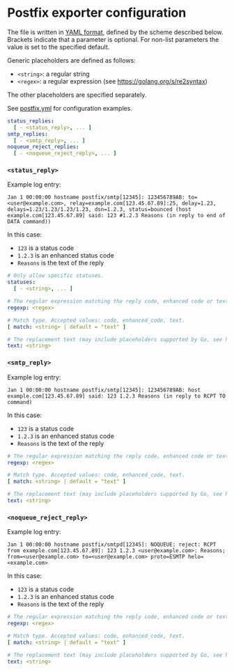 # Postfix exporter configuration

The file is written in [YAML format](http://en.wikipedia.org/wiki/YAML), defined by the scheme described below.
Brackets indicate that a parameter is optional.
For non-list parameters the value is set to the specified default.

Generic placeholders are defined as follows:

* `<string>`: a regular string
* `<regex>`: a regular expression (see https://golang.org/s/re2syntax)

The other placeholders are specified separately.

See [postfix.yml](exporter/testdata/postfix.yml) for configuration examples.

```yml
status_replies:
  [ - <status_reply>, ... ]
smtp_replies:
  [ - <smtp_reply>, ... ]
noqueue_reject_replies:
  [ - <noqueue_reject_reply>, ... ]
```

### `<status_reply>`

Example log entry:

```
Jan 1 00:00:00 hostname postfix/smtp[12345]: 123456789AB: to=<user@example.com>, relay=example.com[123.45.67.89]:25, delay=1.23, delays=1.23/1.23/1.23/1.23, dsn=1.2.3, status=bounced (host example.com[123.45.67.89] said: 123 #1.2.3 Reasons (in reply to end of DATA command))
```

In this case:

* `123` is a status code
* `1.2.3` is an enhanced status code
* `Reasons` is the text of the reply

```yml
# Only allow specific statuses.
statuses:
  [ - <string>, ... ]

# The regular expression matching the reply code, enhanced code or text.
regexp: <regex>

# Match type. Accepted values: code, enhanced_code, text.
[ match: <string> | default = "text" ]

# The replacement text (may include placeholders supported by Go, see https://pkg.go.dev/regexp#Regexp.Expand).
text: <string>
```

### `<smtp_reply>`

Example log entry:

```
Jan 1 00:00:00 hostname postfix/smtp[12345]: 123456789AB: host example.com[123.45.67.89] said: 123 1.2.3 Reasons (in reply to RCPT TO command)
```

In this case:

* `123` is a status code
* `1.2.3` is an enhanced status code
* `Reasons` is the text of the reply

```yml
# The regular expression matching the reply code, enhanced code or text.
regexp: <regex>

# Match type. Accepted values: code, enhanced_code, text.
[ match: <string> | default = "text" ]

# The replacement text (may include placeholders supported by Go, see https://pkg.go.dev/regexp#Regexp.Expand).
text: <string>
```

### `<noqueue_reject_reply>`

Example log entry:

```
Jan 1 00:00:00 hostname postfix/smtpd[12345]: NOQUEUE: reject: RCPT from example.com[123.45.67.89]: 123 1.2.3 <user@example.com>: Reasons; from=<user@example.com> to=<user@example.com> proto=ESMTP helo=<example.com>
```

In this case:

* `123` is a status code
* `1.2.3` is an enhanced status code
* `Reasons` is the text of the reply

```yml
# The regular expression matching the reply code, enhanced code or text.
regexp: <regex>

# Match type. Accepted values: code, enhanced_code, text.
[ match: <string> | default = "text" ]

# The replacement text (may include placeholders supported by Go, see https://pkg.go.dev/regexp#Regexp.Expand).
text: <string>
```
